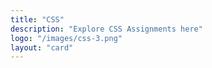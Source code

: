```yaml
---
title: "CSS"
description: "Explore CSS Assignments here"
logo: "/images/css-3.png"
layout: "card"
---
```

